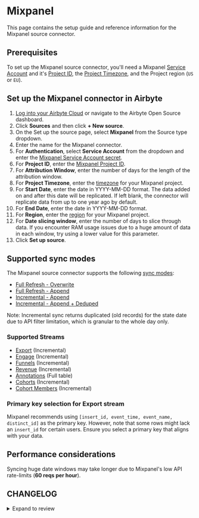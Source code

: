 # Mixpanel

This page contains the setup guide and reference information for the Mixpanel source connector.

## Prerequisites

To set up the Mixpanel source connector, you'll need a Mixpanel [Service Account](https://developer.mixpanel.com/reference/service-accounts) and it's [Project ID](https://help.mixpanel.com/hc/en-us/articles/115004490503-Project-Settings#project-id), the [Project Timezone](https://help.mixpanel.com/hc/en-us/articles/115004547203-Manage-Timezones-for-Projects-in-Mixpanel), and the Project region (`US` or `EU`).

## Set up the Mixpanel connector in Airbyte

1. [Log into your Airbyte Cloud](https://cloud.airbyte.com/workspaces) or navigate to the Airbyte Open Source dashboard.
2. Click **Sources** and then click **+ New source**.
3. On the Set up the source page, select **Mixpanel** from the Source type dropdown.
4. Enter the name for the Mixpanel connector.
5. For **Authentication**, select **Service Account** from the dropdown and enter the [Mixpanel Service Account secret](https://developer.mixpanel.com/reference/service-accounts).
6. For **Project ID**, enter the [Mixpanel Project ID](https://help.mixpanel.com/hc/en-us/articles/115004490503-Project-Settings#project-id).
7. For **Attribution Window**, enter the number of days for the length of the attribution window.
8. For **Project Timezone**, enter the [timezone](https://help.mixpanel.com/hc/en-us/articles/115004547203-Manage-Timezones-for-Projects-in-Mixpanel) for your Mixpanel project.
9. For **Start Date**, enter the date in YYYY-MM-DD format. The data added on and after this date will be replicated. If left blank, the connector will replicate data from up to one year ago by default.
10. For **End Date**, enter the date in YYYY-MM-DD format.
11. For **Region**, enter the [region](https://help.mixpanel.com/hc/en-us/articles/360039135652-Data-Residency-in-EU) for your Mixpanel project.
12. For **Date slicing window**, enter the number of days to slice through data. If you encounter RAM usage issues due to a huge amount of data in each window, try using a lower value for this parameter.
13. Click **Set up source**.

## Supported sync modes

The Mixpanel source connector supports the following [sync modes](https://docs.airbyte.com/cloud/core-concepts#connection-sync-modes):

- [Full Refresh - Overwrite](https://docs.airbyte.com/understanding-airbyte/connections/full-refresh-overwrite/)
- [Full Refresh - Append](https://docs.airbyte.com/understanding-airbyte/connections/full-refresh-append)
- [Incremental - Append](https://docs.airbyte.com/understanding-airbyte/connections/incremental-append)
- [Incremental - Append + Deduped](https://docs.airbyte.com/understanding-airbyte/connections/incremental-append-deduped)

Note: Incremental sync returns duplicated \(old records\) for the state date due to API filter limitation, which is granular to the whole day only.

### Supported Streams

- [Export](https://developer.mixpanel.com/reference/raw-event-export) \(Incremental\)
- [Engage](https://developer.mixpanel.com/reference/engage-query) \(Incremental\)
- [Funnels](https://developer.mixpanel.com/reference/funnels-query) \(Incremental\)
- [Revenue](https://developer.mixpanel.com/reference/engage-query) \(Incremental\)
- [Annotations](https://developer.mixpanel.com/reference/overview-1) \(Full table\)
- [Cohorts](https://developer.mixpanel.com/reference/cohorts-list) \(Incremental\)
- [Cohort Members](https://developer.mixpanel.com/reference/engage-query) \(Incremental\)

### Primary key selection for Export stream

Mixpanel recommends using `[insert_id, event_time, event_name, distinct_id]` as the primary key. However, note that some rows might lack an `insert_id` for certain users. Ensure you select a primary key that aligns with your data.

## Performance considerations

Syncing huge date windows may take longer due to Mixpanel's low API rate-limits \(**60 reqs per hour**\).

## CHANGELOG

<details>
  <summary>Expand to review</summary>

| Version | Date       | Pull Request                                             | Subject                                                                                                                                                                                                                                                                                                                                                                                                                            |
|:--------|:-----------|:---------------------------------------------------------|:-----------------------------------------------------------------------------------------------------------------------------------------------------------------------------------------------------------------------------------------------------------------------------------------------------------------------------------------------------------------------------------------------------------------------------------|
| 3.4.6 | 2024-09-21 | [45747](https://github.com/airbytehq/airbyte/pull/45747) | Update dependencies |
| 3.4.5 | 2024-09-14 | [45473](https://github.com/airbytehq/airbyte/pull/45473) | Update dependencies |
| 3.4.4 | 2024-09-07 | [45264](https://github.com/airbytehq/airbyte/pull/45264) | Update dependencies |
| 3.4.3 | 2024-08-31 | [45059](https://github.com/airbytehq/airbyte/pull/45059) | Update dependencies |
| 3.4.2 | 2024-08-24 | [44643](https://github.com/airbytehq/airbyte/pull/44643) | Update dependencies |
| 3.4.1 | 2024-08-17 | [44274](https://github.com/airbytehq/airbyte/pull/44274) | Update dependencies |
| 3.4.0 | 2024-07-16 | [41969](https://github.com/airbytehq/airbyte/pull/41969) | Update to v4 CDK |
| 3.3.3 | 2024-08-10 | [43575](https://github.com/airbytehq/airbyte/pull/43575) | Update dependencies |
| 3.3.2 | 2024-08-03 | [43182](https://github.com/airbytehq/airbyte/pull/43182) | Update dependencies |
| 3.3.1 | 2024-07-27 | [42391](https://github.com/airbytehq/airbyte/pull/42391) | Update dependencies |
| 3.3.0 | 2024-07-15 | [41754](https://github.com/airbytehq/airbyte/pull/41754) | Add engage page size to configuration |
| 3.2.4 | 2024-07-13 | [41754](https://github.com/airbytehq/airbyte/pull/41754) | Update dependencies |
| 3.2.3 | 2024-07-10 | [41420](https://github.com/airbytehq/airbyte/pull/41420) | Update dependencies |
| 3.2.2 | 2024-07-09 | [41289](https://github.com/airbytehq/airbyte/pull/41289) | Update dependencies |
| 3.2.1 | 2024-07-06 | [40806](https://github.com/airbytehq/airbyte/pull/40806) | Update dependencies |
| 3.2.0 | 2024-06-26 | [40607](https://github.com/airbytehq/airbyte/pull/40607) | Make engage stream really incremental |
| 3.1.5 | 2024-06-26 | [40549](https://github.com/airbytehq/airbyte/pull/40549) | Migrate off deprecated auth package |
| 3.1.4 | 2024-06-25 | [40376](https://github.com/airbytehq/airbyte/pull/40376) | Update dependencies |
| 3.1.3 | 2024-06-22 | [40138](https://github.com/airbytehq/airbyte/pull/40138) | Update dependencies |
| 3.1.2 | 2024-06-18 | [38710](https://github.com/airbytehq/airbyte/pull/38710) | Update authenticator CDK package |
| 3.1.1 | 2024-06-04 | [39006](https://github.com/airbytehq/airbyte/pull/39006) | [autopull] Upgrade base image to v1.2.1 |
| 3.1.0 | 2024-05-30 | [38757](https://github.com/airbytehq/airbyte/pull/38757) | change format for `start_date` and `end_date` from `date` to `date-time` |
| 3.0.0 | 2024-05-22 | [38066](https://github.com/airbytehq/airbyte/pull/38066) | Changed key to distinct_id, cohort_id and changed state to per-patition format for `CohortMembers` stream; fixed pagination for `Engage` stream; fixed incorrect client-side filtering for semi-incremental streams when data comes not in chronological order; semi-incremental `Cohorts`, `CohortMembers` and `Engage` streams with client-side filtering extract records since user provided or default (1 year old) start_date |
| 2.3.1 | 2024-05-20 | [38267](https://github.com/airbytehq/airbyte/pull/38267) | Replace AirbyteLogger with logging.Logger |
| 2.3.0 | 2024-04-12 | [36724](https://github.com/airbytehq/airbyte/pull/36724) | Connector migrated to low-code |
| 2.2.2 | 2024-04-19 | [36651](https://github.com/airbytehq/airbyte/pull/36651) | Updating to 0.80.0 CDK |
| 2.2.1 | 2024-04-12 | [36651](https://github.com/airbytehq/airbyte/pull/36651) | Schema descriptions |
| 2.2.0 | 2024-03-19 | [36267](https://github.com/airbytehq/airbyte/pull/36267) | Pin airbyte-cdk version to `^0` |
| 2.1.0 | 2024-02-13 | [35203](https://github.com/airbytehq/airbyte/pull/35203) | Update stream Funnels schema with custom_event_id and custom_event fields |
| 2.0.2 | 2024-02-12 | [35151](https://github.com/airbytehq/airbyte/pull/35151) | Manage dependencies with Poetry |
| 2.0.1 | 2024-01-11 | [34147](https://github.com/airbytehq/airbyte/pull/34147) | prepare for airbyte-lib |
| 2.0.0 | 2023-10-30 | [31955](https://github.com/airbytehq/airbyte/pull/31955) | Delete the default primary key for the Export stream |
| 1.0.1 | 2023-10-19 | [31599](https://github.com/airbytehq/airbyte/pull/31599) | Base image migration: remove Dockerfile and use the python-connector-base image |
| 1.0.0 | 2023-09-27 | [30025](https://github.com/airbytehq/airbyte/pull/30025) | Fix type of datetime field in engage stream; fix primary key for export stream. |
| 0.1.41 | 2023-09-26 | [30149](https://github.com/airbytehq/airbyte/pull/30149) | Change config schema; set checkpointing interval; add suggested streams; add casting datetime fields. |
| 0.1.40 | 2022-09-20 | [30090](https://github.com/airbytehq/airbyte/pull/30090) | Handle 400 error when the credentials become expired |
| 0.1.39 | 2023-09-15 | [30469](https://github.com/airbytehq/airbyte/pull/30469) | Add default primary key `distinct_id` to `Export` stream |
| 0.1.38 | 2023-08-31 | [30028](https://github.com/airbytehq/airbyte/pull/30028) | Handle gracefully project timezone mismatch |
| 0.1.37 | 2023-07-20 | [27932](https://github.com/airbytehq/airbyte/pull/27932) | Fix spec: change start/end date format to `date` |
| 0.1.36 | 2023-06-27 | [27752](https://github.com/airbytehq/airbyte/pull/27752) | Partially revert version 0.1.32; Use exponential backoff |
| 0.1.35 | 2023-06-12 | [27252](https://github.com/airbytehq/airbyte/pull/27252) | Add should_retry False for 402 error |
| 0.1.34 | 2023-05-15 | [21837](https://github.com/airbytehq/airbyte/pull/21837) | Add "insert_id" field to "export" stream schema |
| 0.1.33 | 2023-04-25 | [25543](https://github.com/airbytehq/airbyte/pull/25543) | Set should_retry for 104 error in stream export |
| 0.1.32 | 2023-04-11 | [25056](https://github.com/airbytehq/airbyte/pull/25056) | Set HttpAvailabilityStrategy, add exponential backoff, streams export and annotations add undeclared fields |
| 0.1.31 | 2023-02-13 | [22936](https://github.com/airbytehq/airbyte/pull/22936) | Specified date formatting in specification |
| 0.1.30 | 2023-01-27 | [22017](https://github.com/airbytehq/airbyte/pull/22017) | Set `AvailabilityStrategy` for streams explicitly to `None` |
| 0.1.29 | 2022-11-02 | [18846](https://github.com/airbytehq/airbyte/pull/18846) | For "export" stream make line parsing more robust |
| 0.1.28 | 2022-10-06 | [17699](https://github.com/airbytehq/airbyte/pull/17699) | Fix discover step issue cursor field None |
| 0.1.27 | 2022-09-29 | [17415](https://github.com/airbytehq/airbyte/pull/17415) | Disable stream "cohort_members" on discover if not access |
| 0.1.26 | 2022-09-28 | [17304](https://github.com/airbytehq/airbyte/pull/17304) | Migrate to per-stream states |
| 0.1.25 | 2022-09-27 | [17145](https://github.com/airbytehq/airbyte/pull/17145) | Disable streams "export", "engage" on discover if not access |
| 0.1.24 | 2022-09-26 | [16915](https://github.com/airbytehq/airbyte/pull/16915) | Added Service Accounts support |
| 0.1.23 | 2022-09-18 | [16843](https://github.com/airbytehq/airbyte/pull/16843) | Add stream=True for `export` stream |
| 0.1.22 | 2022-09-15 | [16770](https://github.com/airbytehq/airbyte/pull/16770) | Use "Retry-After" header for backoff |
| 0.1.21 | 2022-09-11 | [16191](https://github.com/airbytehq/airbyte/pull/16191) | Improved connector's input configuration validation |
| 0.1.20 | 2022-08-22 | [15091](https://github.com/airbytehq/airbyte/pull/15091) | Improve `export` stream cursor support |
| 0.1.19 | 2022-08-18 | [15739](https://github.com/airbytehq/airbyte/pull/15739) | Update `titile` and `description` for `Project Secret` field |
| 0.1.18 | 2022-07-21 | [14924](https://github.com/airbytehq/airbyte/pull/14924) | Remove `additionalProperties` field from schemas and specs |
| 0.1.17  | 2022-06-01 | [12801](https://github.com/airbytehq/airbyte/pull/13372) | Acceptance tests fix, fixing some bugs for beta release                                                                                                                                                                                                                                                                                                                                                                            |
| 0.1.16  | 2022-05-30 | [12801](https://github.com/airbytehq/airbyte/pull/12801) | Add end_date parameter                                                                                                                                                                                                                                                                                                                                                                                                             |
| 0.1.15  | 2022-05-04 | [12482](https://github.com/airbytehq/airbyte/pull/12482) | Update input configuration copy                                                                                                                                                                                                                                                                                                                                                                                                    |
| 0.1.14  | 2022-05-02 | [11501](https://github.com/airbytehq/airbyte/pull/11501) | Improve incremental sync method to streams                                                                                                                                                                                                                                                                                                                                                                                         |
| 0.1.13  | 2022-04-27 | [12335](https://github.com/airbytehq/airbyte/pull/12335) | Adding fixtures to mock time.sleep for connectors that explicitly sleep                                                                                                                                                                                                                                                                                                                                                            |
| 0.1.12  | 2022-03-31 | [11633](https://github.com/airbytehq/airbyte/pull/11633) | Increase unit test coverage                                                                                                                                                                                                                                                                                                                                                                                                        |
| 0.1.11  | 2022-04-04 | [11318](https://github.com/airbytehq/airbyte/pull/11318) | Change Response Reading                                                                                                                                                                                                                                                                                                                                                                                                            |
| 0.1.10  | 2022-03-31 | [11227](https://github.com/airbytehq/airbyte/pull/11227) | Fix cohort id always null in the cohort_members stream                                                                                                                                                                                                                                                                                                                                                                             |
| 0.1.9   | 2021-12-07 | [8429](https://github.com/airbytehq/airbyte/pull/8578)   | Updated titles and descriptions                                                                                                                                                                                                                                                                                                                                                                                                    |
| 0.1.7   | 2021-12-01 | [8381](https://github.com/airbytehq/airbyte/pull/8381)   | Increased performance for `discovery` stage during connector setup                                                                                                                                                                                                                                                                                                                                                                 |
| 0.1.6   | 2021-11-25 | [8256](https://github.com/airbytehq/airbyte/issues/8256) | Deleted `date_window_size` and fix schemas date type issue                                                                                                                                                                                                                                                                                                                                                                         |
| 0.1.5   | 2021-11-10 | [7451](https://github.com/airbytehq/airbyte/issues/7451) | Support `start_date` older than 1 year                                                                                                                                                                                                                                                                                                                                                                                             |
| 0.1.4   | 2021-11-08 | [7499](https://github.com/airbytehq/airbyte/pull/7499)   | Remove base-python dependencies                                                                                                                                                                                                                                                                                                                                                                                                    |
| 0.1.3   | 2021-10-30 | [7505](https://github.com/airbytehq/airbyte/issues/7505) | Guarantee that standard and custom mixpanel properties in the `Engage` stream are written as strings                                                                                                                                                                                                                                                                                                                               |
| 0.1.2   | 2021-11-02 | [7439](https://github.com/airbytehq/airbyte/issues/7439) | Added delay for all streams to match API limitation of requests rate                                                                                                                                                                                                                                                                                                                                                               |
| 0.1.1   | 2021-09-16 | [6075](https://github.com/airbytehq/airbyte/issues/6075) | Added option to select project region                                                                                                                                                                                                                                                                                                                                                                                              |
| 0.1.0   | 2021-07-06 | [3698](https://github.com/airbytehq/airbyte/issues/3698) | Created CDK native mixpanel connector                                                                                                                                                                                                                                                                                                                                                                                              |

</details>
